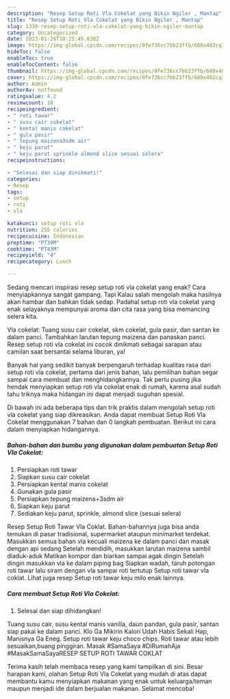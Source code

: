 ```yaml
---
description: "Resep Setup Roti Vla Cokelat yang Bikin Ngiler , Mantap"
title: "Resep Setup Roti Vla Cokelat yang Bikin Ngiler , Mantap"
slug: 1330-resep-setup-roti-vla-cokelat-yang-bikin-ngiler-mantap
category: Uncategorized
date: 2023-01-26T10:25:45.630Z
image: https://img-global.cpcdn.com/recipes/0fe736cc7bb23ffb/680x482cq70/setup-roti-vla-cokelat-foto-resep-utama.jpg
hideToc: false
enableToc: true
enableTocContent: false
thumbnail: https://img-global.cpcdn.com/recipes/0fe736cc7bb23ffb/680x482cq70/setup-roti-vla-cokelat-foto-resep-utama.jpg
cover: https://img-global.cpcdn.com/recipes/0fe736cc7bb23ffb/680x482cq70/setup-roti-vla-cokelat-foto-resep-utama.jpg
author: Admin
authorAv: notfound
ratingvalue: 4.2
reviewcount: 18
recipeingredient:
- " roti tawar"
- " susu cair cokelat"
- " kental manis cokelat"
- " gula pasir"
- " tepung maizena3sdm air"
- " keju parut"
- " keju parut sprinkle almond slice sesuai selera"
recipeinstructions:

- "Selesai dan siap dinikmati!"
categories:
- Resep
tags:
- setup
- roti
- vla

katakunci: setup roti vla 
nutrition: 255 calories
recipecuisine: Indonesian
preptime: "PT39M"
cooktime: "PT43M"
recipeyield: "4"
recipecategory: Lunch

---
```



Sedang mencari inspirasi resep setup roti vla cokelat yang enak? Cara menyiapkannya sangat gampang. Tapi Kalau salah mengolah maka hasilnya akan hambar dan bahkan tidak sedap. Padahal setup roti vla cokelat yang enak selayaknya mempunyai aroma dan cita rasa yang bisa memancing selera kita.


Vla cokelat: Tuang susu cair cokelat, skm cokelat, gula pasir, dan santan ke dalam panci. Tambahkan larutan tepung maizena dan panaskan panci. Resep setup roti vla cokelat ini cocok dinikmati sebagai sarapan atau camilan saat bersantai selama liburan, ya!

Banyak hal yang sedikit banyak berpengaruh terhadap kualitas rasa dari setup roti vla cokelat, pertama dari jenis bahan, lalu pemilihan bahan segar sampai cara membuat dan menghidangkannya. Tak perlu pusing jika hendak menyiapkan setup roti vla cokelat enak di rumah, karena asal sudah tahu triknya maka hidangan ini dapat menjadi suguhan spesial.


Di bawah ini ada beberapa tips dan trik praktis dalam mengolah setup roti vla cokelat yang siap dikreasikan. Anda dapat membuat Setup Roti Vla Cokelat menggunakan 7 bahan dan 0 langkah pembuatan. Berikut ini cara dalam menyiapkan hidangannya.

<!--inarticleads1-->

##### Bahan-bahan dan bumbu yang digunakan dalam pembuatan Setup Roti Vla Cokelat:

1. Persiapkan  roti tawar
1. Siapkan  susu cair cokelat
1. Persiapkan  kental manis cokelat
1. Gunakan  gula pasir
1. Persiapkan  tepung maizena+3sdm air
1. Siapkan  keju parut
1. Sediakan  keju parut, sprinkle, almond slice (sesuai selera)


Resep Setup Roti Tawar Vla Coklat. Bahan-bahannya juga bisa anda temukan di pasar tradisional, supermarket ataupun minimarket terdekat. Masukkan semua bahan vla kecuali maizena ke dalam panci dan masak dengan api sedang Setelah mendidih, masukkan larutan maizena sambil diaduk-aduk Matikan kompor dan biarkan sampai agak dingin Setelah dingin masukkan vla ke dalam piping bag Siapkan wadah, taruh potongan roti tawar lalu siram dengan vla sampai roti tertutup Setup roti tawar vla coklat. Lihat juga resep Setup roti tawar keju milo enak lainnya. 

<!--inarticleads2-->

##### Cara membuat Setup Roti Vla Cokelat:


1. Selesai dan siap dihidangkan!

Tuang susu cair, susu kental manis vanilla, daun pandan, gula pasir, santan siap pakai ke dalam panci. Klo Ga Mikirin Kalori Udah Habis Sekali Hap, Manisnya Ga Eneg. Setup roti tawar keju choco chips. Roti tawar atau lebih sesuaikan,buang pinggiran. Masak #SamaSaya #DiRumahAja #MasakSamaSayaRESEP SETUP ROTI TAWAR COKLAT 

Terima kasih telah membaca resep yang kami tampilkan di sini. Besar harapan kami, olahan Setup Roti Vla Cokelat yang mudah di atas dapat membantu kamu menyiapkan makanan yang enak untuk keluarga/teman maupun menjadi ide dalam berjualan makanan. Selamat mencoba!
